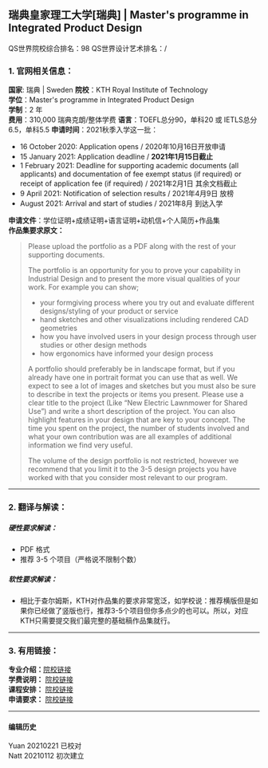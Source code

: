 ## 瑞典皇家理工大学[瑞典] | Master's programme in Integrated Product Design

QS世界院校综合排名：98
QS世界设计艺术排名：/




### 1. 官网相关信息：

**国家**: 瑞典 | Sweden
**院校**：KTH Royal Institute of Technology  
**学位**：Master's programme in Integrated Product Design  
**学制**：2 年  
**费用**：310,000 瑞典克朗/整体学费
**语言**：TOEFL总分90，单科20    或     IETLS总分6.5，单科5.5
**申请时间**：2021秋季入学这一批：
- 16 October 2020: Application opens / 2020年10月16日开放申请
- 15 January 2021: Application deadline / **2021年1月15日截止**
- 1 February 2021: Deadline for supporting academic documents (all applicants) and documentation of fee exempt status (if required) or receipt of application fee (if required) / 2021年2月1日 其余文档截止
- 9 April 2021: Notification of selection results / 2021年4月9日 放榜
- August 2021: Arrival and start of studies  / 2021年8月 到达入学  

**申请文件**：学位证明+成绩证明+语言证明+动机信+个人简历+作品集  
**作品集要求原文：**   

> Please upload the portfolio as a PDF along with the rest of your supporting documents.
>
> The portfolio is an opportunity for you to prove your capability in Industrial Design and to present the more visual qualities of your work. For example you can show;
>
 > -   your formgiving process where you try out and evaluate different designs/styling of your product or service
 > -   hand sketches and other visualizations including rendered CAD geometries
 > -   how you have involved users in your design process through user studies or other design methods
 > -   how ergonomics have informed your design process
>
>
>A portfolio should preferably be in landscape format, but if you already have one in portrait format you can use that as well. We expect to see a lot of images and sketches but you must also be sure to describe in text the projects or items you present. Please use a clear title to the project (Like “New Electric Lawnmower for Shared Use”) and write a short description of the project. You can also highlight features in your design that are key to your concept. The time you spent on the project, the number of students involved and what your own contribution was are all examples of additional information we find very useful.
>
>The volume of the design portfolio is not restricted, however we recommend that you limit it to the 3-5 design projects you have worked with that you consider most relevant to our program.


---


### 2. 翻译与解读：

##### 硬性要求解读：
- PDF 格式
- 推荐 3-5 个项目（严格说不限制个数）



##### 软性要求解读：
- 相比于查尔姆斯，KTH对作品集的要求非常宽泛，如学校说：推荐横版但是如果你已经做了竖版也行，推荐3-5个项目但你多点少的也可以。所以，对应KTH只需要提交我们最完整的基础稿作品集就行。


---


### 3. 有用链接：

**专业介绍：**[院校链接](https://www.kth.se/en/studies/master/integrated-product-design)  
**学费说明：** [院校链接](https://www.kth.se/en/studies/master/integrated-product-design/application-and-tuition-fees-1.910346)  
**课程安排：** [院校链接](https://www.kth.se/en/studies/master/integrated-product-design/course-overview-1.412940)  
**申请要求：** [院校链接](https://www.kth.se/en/studies/master/integrated-product-design/entry-requirements-1.70534)



---


#### 编辑历史
Yuan 20210221 已校对  
Natt 20210112 初次建立  
